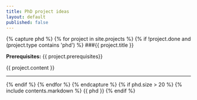 ```yaml
---
title: PhD project ideas
layout: default
published: false
---
```


{% capture phd %}
{% for project in site.projects %}
{% if !project.done and (project.type contains 'phd') %}
###{{ project.title }}
<p><b>Prerequisites:</b> {{ project.prerequisites}}</p>
{{ project.content }}
<hr />
{% endif %}
{% endfor %}
{% endcapture %}
{% if phd.size > 20  %}
{% include contents.markdown %}
{{ phd }}
{% endif %}

